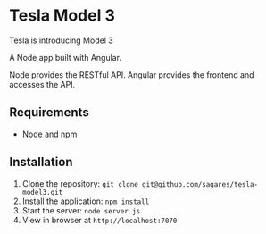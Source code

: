 # Tesla Model 3

Tesla is introducing Model 3

A Node app built with Angular.

Node provides the RESTful API. Angular provides the frontend and accesses the API.

## Requirements

- [Node and npm](http://nodejs.org)

## Installation

1. Clone the repository: `git clone git@github.com/sagares/tesla-model3.git`
2. Install the application: `npm install`
3. Start the server: `node server.js`
4. View in browser at `http://localhost:7070`
